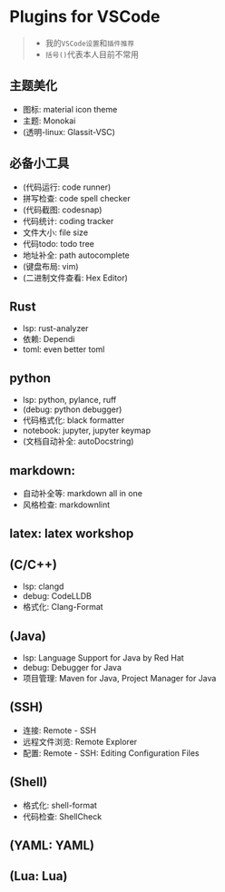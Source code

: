 # Plugins for VSCode

> - 我的`VSCode设置`和`插件推荐`
> - `括号()`代表本人目前不常用

## 主题美化
  - 图标: material icon theme
  - 主题: Monokai
  - (透明-linux: Glassit-VSC)

## 必备小工具
  - (代码运行: code runner)
  - 拼写检查: code spell checker
  - (代码截图: codesnap)
  - 代码统计: coding tracker
  - 文件大小: file size
  - 代码todo: todo tree
  - 地址补全: path autocomplete
  - (键盘布局: vim)
  - (二进制文件查看: Hex Editor)

## Rust
  - lsp: rust-analyzer
  - 依赖: Dependi
  - toml: even better toml

## python
  - lsp: python, pylance, ruff
  - (debug: python debugger)
  - 代码格式化: black formatter
  - notebook: jupyter, jupyter keymap
  - (文档自动补全: autoDocstring)

## markdown: 
  - 自动补全等: markdown all in one
  - 风格检查: markdownlint

## latex: latex workshop

## (C/C++)
  - lsp: clangd
  - debug: CodeLLDB
  - 格式化: Clang-Format

## (Java)
  - lsp: Language Support for Java by Red Hat
  - debug: Debugger for Java
  - 项目管理: Maven for Java, Project Manager for Java

## (SSH)
  - 连接: Remote - SSH
  - 远程文件浏览: Remote Explorer
  - 配置: Remote - SSH: Editing Configuration Files

## (Shell)
  - 格式化: shell-format
  - 代码检查: ShellCheck

## (YAML: YAML)

## (Lua: Lua)
